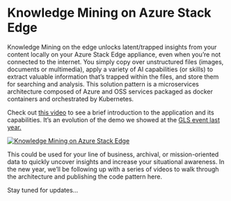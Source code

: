 # Knowledge Mining on Azure Stack Edge

Knowledge Mining on the edge unlocks latent/trapped insights from your content locally on your Azure Stack Edge appliance, even when you’re not connected to the internet. You simply copy over unstructured files (images, documents or multimedia), apply a variety of AI capabilities (or skills) to extract valuable information that’s trapped within the files, and store them for searching and analysis.
This solution pattern is a microservices architecture composed of Azure and OSS services packaged as docker containers and orchestrated by Kubernetes.

Check out [this video](https://channel9.msdn.com/Shows/IT-Ops-Talk/Knowledge-Mining-on-Azure-Stack-Edge?WT.mc_id=modinfra-0000-thmaure) to see a brief introduction to the application and its capabilities. It’s an evolution of the demo we showed at the [GLS event last year.](https://www.youtube.com/watch?v=ciSkeL7nZ8U)

[![Knowledge Mining on Azure Stack Edge](https://sec.ch9.ms/ch9/efcb/ea7f3693-0144-4949-9094-2d154847efcb/AzureStackEdge_512.jpg)](https://sec.ch9.ms/ch9/d218/48b1b0d3-a01f-42d2-b23d-da8db5efd218/AzureStackEdge_high.mp4 "Knowledge Mining on Azure Stack Edge")

This could be used for your line of business, archival, or mission-oriented data to quickly uncover insights and increase your situational awareness. 
In the new year, we’ll be following up with a series of videos to walk through the architecture and publishing the code pattern here.

Stay tuned for updates…
